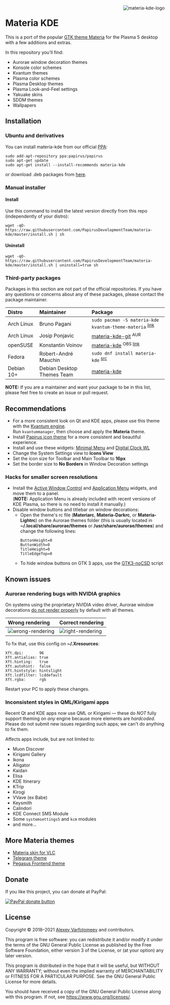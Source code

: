 <img src="https://raw.githubusercontent.com/PapirusDevelopmentTeam/materia-kde/master/logo.png" alt="materia-kde-logo" align="right" />

# Materia KDE

This is a port of the popular [GTK theme Materia](https://github.com/nana-4/materia-theme) for the Plasma 5 desktop with a few additions and extras.

In this repository you'll find:
- Aurorae window decoration themes
- Konsole color schemes
- Kvantum themes
- Plasma color schemes
- Plasma Desktop themes
- Plasma Look-and-Feel settings
- Yakuake skins
- SDDM themes
- Wallpapers

## Installation

### Ubuntu and derivatives

You can install materia-kde from our official [PPA](https://launchpad.net/~papirus/+archive/ubuntu/papirus):

```
sudo add-apt-repository ppa:papirus/papirus
sudo apt-get update
sudo apt-get install --install-recommends materia-kde
```

or download .deb packages from [here](https://launchpad.net/~papirus/+archive/ubuntu/papirus/+packages?field.name_filter=materia-kde).

### Manual installer

#### Install

Use this command to install the latest version directly from this repo (independently of your distro):

```
wget -qO- https://raw.githubusercontent.com/PapirusDevelopmentTeam/materia-kde/master/install.sh | sh
```

#### Uninstall

```
wget -qO- https://raw.githubusercontent.com/PapirusDevelopmentTeam/materia-kde/master/install.sh | uninstall=true sh
```

### Third-party packages

Packages in this section are not part of the official repositories. If you have any questions or concerns about any of these packages, please contact the package maintainer.

| **Distro** | **Maintainer** | **Package** |
|:-----------|:---------------|:------------|
| Arch Linux | Bruno Pagani | `sudo pacman -S materia-kde kvantum-theme-materia` <sup>[link](https://www.archlinux.org/packages/community/any/materia-kde/)</sup> |
| Arch Linux | Josip Ponjavic | [materia-kde-git](https://aur.archlinux.org/packages/materia-kde-git) <sup>AUR</sup> |
| openSUSE   | Konstantin Voinov | [materia-kde](https://software.opensuse.org/download.html?project=home:kill_it&package=materia-kde) <sup>OBS [link](https://build.opensuse.org/package/show/home:kill_it/materia-kde)</sub> |
| Fedora     | Robert-André Mauchin | `sudo dnf install materia-kde` <sup>[src](https://src.fedoraproject.org/rpms/materia-kde)</sup> |
| Debian 10+ | Debian Desktop Themes Team | [materia-kde](https://tracker.debian.org/pkg/materia-kde) |

**NOTE:** If you are a maintainer and want your package to be in this list, please feel free to create an issue or pull request.

## Recommendations

- For a more consistent look on Qt and KDE apps, please use this theme with the [Kvantum engine](https://github.com/tsujan/Kvantum). \
  Run `kvantummanager`, then choose and apply the **Materia** theme.
- Install [Papirus icon theme](https://github.com/PapirusDevelopmentTeam/papirus-icon-theme) for a more consistent and beautiful experience.
- Install and use these widgets: [Minimal Menu](https://www.opendesktop.org/p/1275285/) and [Digital Clock WL](https://www.opendesktop.org/p/1311422/)
- Change the System Settings view to **Icons View**
- Set the icon size for Toolbar and Main Toolbar to **16px**
- Set the border size to **No Borders** in Window Decoration settings

### Hacks for smaller screen resolutions

- Install the [Active Window Control](https://www.opendesktop.org/p/998910/) and [Application Menu](https://cgit.kde.org/plasma-workspace.git/tree/applets/appmenu) widgets, and move them to a panel. \
  (**NOTE:** Application Menu is already included with recent versions of KDE Plasma, so there is no need to install it manually.)
- Disable window buttons and titlebar on window decorations:
  - Open the theme's rc file (**Materiarc**, **Materia-Darkrc**, or **Materia-Lightrc**) on the Aurorae themes folder (this is usually located in **~/.local/share/aurorae/themes** or **/usr/share/aurorae/themes**) and change the following lines:
    ```
    ButtonHeight=0
    ButtonWidth=0
    TitleHeight=0
    TitleEdgeTop=0
    ```
  - To hide window buttons on GTK 3 apps, use the [GTK3-noCSD](https://github.com/PCMan/gtk3-nocsd) script

## Known issues

### Aurorae rendering bugs with NVIDIA graphics

On systems using the proprietary NVIDIA video driver, Aurorae window decorations [do not render properly](https://bugs.kde.org/show_bug.cgi?id=384457) by default with all themes.

| **Wrong rendering** | **Correct rendering** |
|:--------------------|:----------------------|
| ![wrong-rendering](https://i.imgur.com/rS5OgPf.png) | ![right-rendering](https://i.imgur.com/5OKjULE.png) |

To fix that, use this config on **~/.Xresources**:
```
Xft.dpi:       96
Xft.antialias: true
Xft.hinting:   true
Xft.autohint:  false
Xft.hintstyle: hintslight
Xft.lcdfilter: lcddefault
Xft.rgba:      rgb
```
Restart your PC to apply these changes.

### Inconsistent styles in QML/Kirigami apps

Recent Qt and KDE apps now use QML or Kirigami — these do *NOT* fully support theming on *any* engine because more elements are *hardcoded*. Please do not submit new issues regarding such apps; we can't do anything to fix them.

Affects apps include, but are not limited to:
- Muon Discover
- Kirigami Gallery
- Ikona
- Alligator
- Kaidan
- Elisa
- KDE Itinerary
- KTrip
- Kirogi
- VVave (ex Babe)
- Keysmith
- Calindori
- KDE Connect SMS Module
- Some `systemsettings5` and `kcm` modules
- and more...

## More Materia themes

- [Materia skin for VLC](https://github.com/PapirusDevelopmentTeam/materia-vlc)
- [Telegram theme](https://t.me/addtheme/materia_dark_unofficial)
- [Pegasus Frontend theme](https://github.com/varlesh/pegasus-materia-dark)

## Donate

If you like this project, you can donate at PayPal:

<span class="paypal"><a href="https://www.paypal.me/varlesh" title="Donate to this project using Paypal"><img src="https://www.paypalobjects.com/webstatic/mktg/Logo/pp-logo-100px.png" alt="PayPal donate button" /></a></span>

## License

Copyright © 2018–2021 [Alexey Varfolomeev](https://github.com/varlesh) and contributors.

This program is free software: you can redistribute it and/or modify
it under the terms of the GNU General Public License as published by
the Free Software Foundation, either version 3 of the License, or
(at your option) any later version.

This program is distributed in the hope that it will be useful,
but WITHOUT ANY WARRANTY; without even the implied warranty of
MERCHANTABILITY or FITNESS FOR A PARTICULAR PURPOSE.  See the
GNU General Public License for more details.

You should have received a copy of the GNU General Public License
along with this program.  If not, see <https://www.gnu.org/licenses/>.
